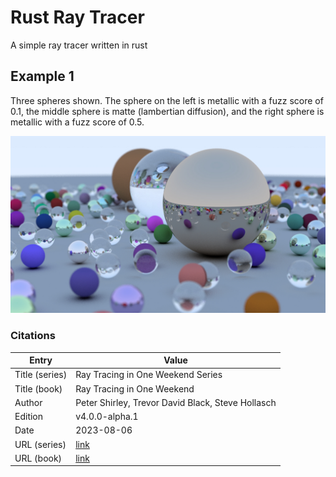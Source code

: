 # Rust Ray Tracer
A simple ray tracer written in rust

## Example 1
Three spheres shown. The sphere on the left is metallic with a fuzz score of 0.1, the middle sphere is matte (lambertian diffusion), and the right sphere is metallic with a fuzz score of 0.5.
<p align="center">
  <img src="https://github.com/EricFalkenberg/rust-ray-tracer/blob/master/examples/complex.jpg"/>
</p>

### Citations
| Entry          | Value                                                                  |
|----------------|------------------------------------------------------------------------|
| Title (series) | Ray Tracing in One Weekend Series                                      |
| Title (book)   | Ray Tracing in One Weekend                                             |
| Author         | Peter Shirley, Trevor David Black, Steve Hollasch                      |
| Edition        | v4.0.0-alpha.1                                                         |
| Date           | 2023-08-06                                                             |
| URL (series)   | [link](https://raytracing.github.io/)                                  |
| URL (book)     | [link](https://raytracing.github.io/books/RayTracingInOneWeekend.html) |